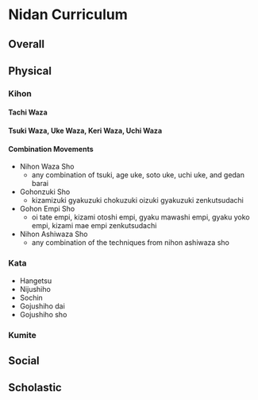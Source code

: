 # Nidan Curriculum

## Overall

## Physical

### Kihon

#### Tachi Waza

#### Tsuki Waza, Uke Waza, Keri Waza, Uchi Waza

#### Combination Movements

* Nihon Waza Sho
  * any combination of tsuki, age uke, soto uke, uchi uke, and gedan barai
* Gohonzuki Sho
  * kizamizuki gyakuzuki chokuzuki oizuki gyakuzuki zenkutsudachi
* Gohon Empi Sho
  * oi tate empi, kizami otoshi empi, gyaku mawashi empi, gyaku yoko empi, kizami mae empi zenkutsudachi
* Nihon Ashiwaza Sho
  * any combination of the techniques from nihon ashiwaza sho

### Kata

* Hangetsu
* Nijushiho
* Sochin
* Gojushiho dai
* Gojushiho sho

### Kumite

## Social

## Scholastic
